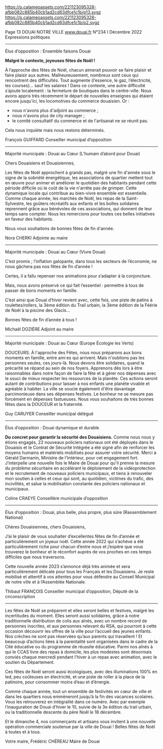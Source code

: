 https://p.calameoassets.com/221123095328-afbb082c885b40cb1ad2cd63dfce1c1b/p13.svgz
https://p.calameoassets.com/221123095328-afbb082c885b40cb1ad2cd63dfce1c1b/p2.svgz

Page  13
DOUAI NOTRE VILLE
www.douai.fr
N°234   I
Décembre 2022 Expressions politiques

---

Élus d’opposition : Ensemble faisons Douai

**Malgré le contexte, joyeuses fêtes de Noël !**

À l’approche des fêtes de Noël, chacun aimerait pouvoir se faire plaisir et faire plaisir aux autres. Malheureusement, nombreux sont ceux qui rencontrent des difficultés. Tout augmente (l’essence, le gaz, l’électricité, les courses)… sauf les salaires ! Dans ce contexte, une autre difficulté s’ajoute localement : la fermeture de boutiques dans le centre-ville. Nous avons appris très récemment le départ de nouvelles enseignes qui étaient encore jusqu’ici, les locomotives du commerce douaisien.
Or :
- nous n'avons plus d'adjoint au commerce ;
- nous n'avons plus de city manager ;
- le comité consultatif du commerce et de l'artisanat ne se réunit pas.

Cela nous inquiète mais nous restons déterminés.

François GUIFFARD
Conseiller municipal d’opposition

---

Majorité municipale : Douai au Cœur (L’humain d’abord pour Douai)

Chers Douaisiens et Douaisiennes,

Les fêtes de Noël approchent à grands pas, malgré une fin d'année sous le signe de la sobriété énergétique, les associations de quartier mettent tout en œuvre pour animer et améliorer le quotidien des habitants pendant cette période difficile où le coût de la vie n'arrête pas de grimper. Cette dynamique locale qui contribue au bien-vivre ensemble est essentielle. Comme chaque année, les marchés de Noël, les repas de la Saint-Sylvestre, les goûters récréatifs aux enfants et les boîtes solidaires reprennent grâce aux bénévoles de ces associations, qui donnent de leur temps sans compter. Nous les remercions pour toutes ces belles initiatives en faveur des habitants.

Nous vous souhaitons de bonnes fêtes de fin d'année.

Nora CHERKI
Adjointe au maire

---

Majorité municipale : Douai au Cœur (Vivre Douai)

C’est promis ; l’inflation galopante, dans tous les secteurs de l’économie, ne nous gâchera pas nos fêtes de fin d’année !

Certes, il a fallu repenser nos animations pour s’adapter à la conjoncture.

Mais, nous avons préservé ce qui fait l’essentiel : permettre à tous de passer de bons moments en famille.

C’est ainsi que Douai d’hiver revient avec, cette fois, une piste de patins à roulettes/rollers, la 3ème édition du Trail urbain, la 3ème édition de la Féérie de Noël à la piscine des Glacis…

Bonnes fêtes de fin d’année à tous !

Michaël DOZIÈRE
Adjoint au maire

---

Majorité municipale : Douai au Cœur (Europe Écologie les Verts)

DOUCEURS.
À l'approche des Fêtes, nous nous préparons aux bons moments en famille, entre ami·es qui arrivent. Mais n'oublions pas les personnes seules, ces jours-là. Nous devons être solidaires, quand la précarité se répand au sein de nos foyers. Apprenons dès lors à être raisonnables dans notre façon de faire la fête et à gérer nos dépenses avec le souci de mieux respecter les ressources de la planète. Ces actions seront autant de contributions pour laisser à nos enfants une planète vivable et agréable à habiter. La ville se soucie également d'être davantage parcimonieuse dans ses dépenses festives. Le bonheur ne se mesure pas forcément en dépenses fastueuses. Nous vous souhaitons de très bonnes fêtes dans la DOUCEUR et la fraternité.

Guy CARUYER
Conseiller municipal délégué

---

Élus d’opposition : Douai dynamique et durable

**Du concret pour garantir la sécurité des Douaisiens.**
Comme nous nous y étions engagés, 22 nouveaux policiers nationaux ont été déployés dans le Douaisis et le Contrat de Sécurité Intégrée a été signé afin de renforcer les moyens humains et matériels mobilisés pour assurer votre sécurité. Merci à Gérald Darmanin, Ministre de l'Intérieur, pour cet engagement fort.
J’interpelle une nouvelle fois le Maire de Douai pour qu'il prenne la mesure du problème sécuritaire en accélérant le déploiement de la vidéoprotection et le recrutement de nouveaux policiers municipaux, et tiens à renouveler mon soutien à celles et ceux qui sont, au quotidien, victimes du trafic, des incivilités, et salue la mobilisation constante des policiers nationaux et municipaux.

Coline CRAEYE
Conseillère municipale d’opposition

---

Élus d’opposition : Douai, plus belle, plus propre, plus sûre (Rassemblement National)

Chères Douaisiennes, chers Douaisiens,

J’ai le plaisir de vous souhaiter d’excellentes fêtes de fin d’année et particulièrement un joyeux noël.
Cette année 2022 qui s’achève a été particulièrement riche pour chacun d’entre nous et j’espère que vous trouverez le bonheur et le réconfort auprès de vos proches en ces temps difficiles que nous traversons.

Cette nouvelle année 2023 s’annonce déjà très animée et sera particulièrement délicate pour tous les Français et les Douaisiens. Je reste mobilisé et attentif à vos attentes pour vous défendre au Conseil Municipal de notre ville et à l’Assemblée Nationale.

Thibaut FRANÇOIS
Conseiller municipal d’opposition, Député de la circonscription

---

Les fêtes de Noël se préparent et elles seront belles et festives, malgré les incertitudes du moment. Elles seront aussi solidaires, grâce à notre traditionnelle distribution de colis aux aînés, avec un nombre record de personnes inscrites, et aux personnes relevant du RSA, qui pourront à cette occasion découvrir les offres de la ville pour l’accueil des jeunes enfants. Nos crèches ne sont pas réservées qu’aux parents qui travaillent ! Et beaucoup d’actions liées à la parentalité sont organisées dans le cadre de la Cité éducative ou du programme de réussite éducative. Parmi nos aînés à qui le CCAS livre des repas à domicile, les plus modestes sont désormais conviés chaque mercredi pendant l’hiver à un repas avec animation, avec le soutien du Département.

Ces fêtes de Noël seront aussi écologiques, avec des illuminations 100% en led, peu coûteuses en électricité, et une piste de roller à la place de la patinoire, pour consommer moins d’eau et d’énergie.

Comme chaque année, tout un ensemble de festivités en cœur de ville et dans les quartiers nous emmèneront jusqu’à la fin des vacances scolaires. Vous les retrouverez en intégralité dans ce numéro. Avec par exemple l’inauguration de Douai d’hiver le 10, suivie de la 3e édition du trail urbain, ou la traditionnelle descente du père Noël le 18 décembre.

Et le dimanche 4, nos commerçants et artisans vous invitent à une nouvelle opération commerciale soutenue par la ville de Douai ! Belles fêtes de Noël à toutes et à tous.

Votre maire,
Frédéric CHÉREAU
Maire de Douai
